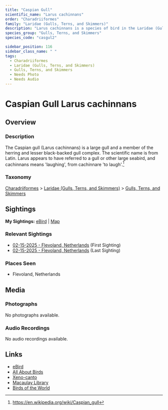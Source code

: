 ```yaml
---
title: "Caspian Gull"
scientific_name: "Larus cachinnans"
order: "Charadriiformes"
family: "Laridae (Gulls, Terns, and Skimmers)"
description: "Larus cachinnans is a species of bird in the Laridae (Gulls, Terns, and Skimmers) family. It has been observed 2 times."
species_group: "Gulls, Terns, and Skimmers"
species_code: "casgul2"

sidebar_position: 116
sidebar_class_name: " "
tags: 
  - Charadriiformes
  - Laridae (Gulls, Terns, and Skimmers)
  - Gulls, Terns, and Skimmers
  - Needs Photo
  - Needs Audio
---
```


# Caspian Gull <span className='sci_name'>Larus cachinnans</span>

## Overview

### Description
The Caspian gull (Larus cachinnans) is a large gull and a member of the herring and lesser black-backed gull complex. The scientific name is from Latin. Larus appears to have referred to a gull or other large seabird, and cachinnans means 'laughing', from cachinnare 'to laugh'.[^1]

[^1]: https://en.wikipedia.org/wiki/Caspian_gull

### Taxonomy
[Charadriiformes](/tags/charadriiformes) > [Laridae (Gulls, Terns, and Skimmers)](/tags/laridae-gulls-terns-and-skimmers) > [Gulls, Terns, and Skimmers](/tags/gulls-terns-and-skimmers)


## Sightings

**My Sightings:** [eBird](https://ebird.org/lifelist?r=world&time=life&spp=casgul2) | [Map](/map?species_code=casgul2)

### Relevant Sightings

* [02-15-2025 - Flevoland, Netherlands](https://ebird.org/checklist/S213381167) (First Sighting)
* [02-15-2025 - Flevoland, Netherlands](https://ebird.org/checklist/S213387815) (Last Sighting)

### Places Seen

* Flevoland, Netherlands



## Media
### Photographs
No photographs available.

### Audio Recordings
No audio recordings available.

## Links
* [eBird](https://ebird.org/species/casgul2) 
* [All About Birds](https://www.allaboutbirds.org/guide/casgul2) 
* [Xeno-canto](https://www.xeno-canto.org/species/larus-cachinnans) 
* [Macaulay Library](https://search.macaulaylibrary.org/catalog?taxonCode=casgul2&sort=rating_rank_desc)
* [Birds of the World](https://birdsoftheworld.org/bow/species/casgul2)
